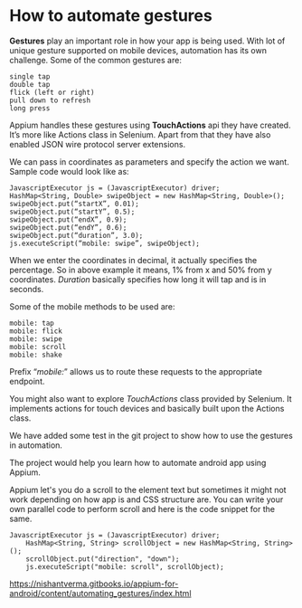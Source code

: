# How to automate gestures

**Gestures**  play an important role in how your app is being used. With lot of unique gesture supported on mobile devices, automation has its own challenge. Some of the common gestures are:

```
single tap
double tap
flick (left or right)
pull down to refresh
long press

```

Appium handles these gestures using  **TouchActions**  api they have created. It’s more like Actions class in Selenium. Apart from that they have also enabled JSON wire protocol server extensions.

We can pass in coordinates as parameters and specify the action we want. Sample code would look like as:

```
JavascriptExecutor js = (JavascriptExecutor) driver;
HashMap<String, Double> swipeObject = new HashMap<String, Double>();
swipeObject.put(“startX”, 0.01);
swipeObject.put(“startY”, 0.5);
swipeObject.put(“endX”, 0.9);
swipeObject.put(“endY”, 0.6);
swipeObject.put(“duration”, 3.0);
js.executeScript(“mobile: swipe”, swipeObject);

```

When we enter the coordinates in decimal, it actually specifies the percentage. So in above example it means, 1% from x and 50% from y coordinates.  _Duration_  basically specifies how long it will tap and is in seconds.

Some of the mobile methods to be used are:

```
mobile: tap
mobile: flick
mobile: swipe
mobile: scroll
mobile: shake

```

Prefix “_mobile:_” allows us to route these requests to the appropriate endpoint.

You might also want to explore  _TouchActions_  class provided by Selenium. It implements actions for touch devices and basically built upon the Actions class.

We have added some test in the git project to show how to use the gestures in automation.

The project would help you learn how to automate android app using Appium.

Appium let's you do a scroll to the element text but sometimes it might not work depending on how app is and CSS structure are. You can write your own parallel code to perform scroll and here is the code snippet for the same.

```
JavascriptExecutor js = (JavascriptExecutor) driver;
    HashMap<String, String> scrollObject = new HashMap<String, String>();
    scrollObject.put("direction", "down");
    js.executeScript("mobile: scroll", scrollObject);
```

https://nishantverma.gitbooks.io/appium-for-android/content/automating_gestures/index.html